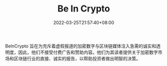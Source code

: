 ﻿---
weight: 
title: "Be In Crypto"
description: "BeInCrypto 旨在为充斥着虚假报道的加密数字与区块链媒体注入急需的诚实和透明度，因此，他们不接受付费广告和赞助内容"
date: 2022-03-25T21:57:40+08:00
lastmod: 2022-03-25T16:45:40+08:00
draft: false
authors: ["Metabd"]
featuredImage: "be-in-crypto.jpg"
link: ""
tags: ["元宇宙资讯","Be In Crypto"]
categories: ["navigation"]
navigation: ["元宇宙资讯"]
lightgallery: true
toc: true
pinned: false
recommend: false
recommend1: false
---
BeInCrypto 旨在为充斥着虚假报道的加密数字与区块链媒体注入急需的诚实和透明度，因此，他们不接受付费广告和赞助内容。他们为其读者提供关于加密数字市场和区块链行业的直接、诚实的报告，以帮助投资者做出明智的决策。
